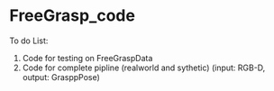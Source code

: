 # FreeGrasp_code
To do List:
1. Code for testing on FreeGraspData
2. Code for complete pipline (realworld and sythetic) (input: RGB-D, output: GrasppPose)

